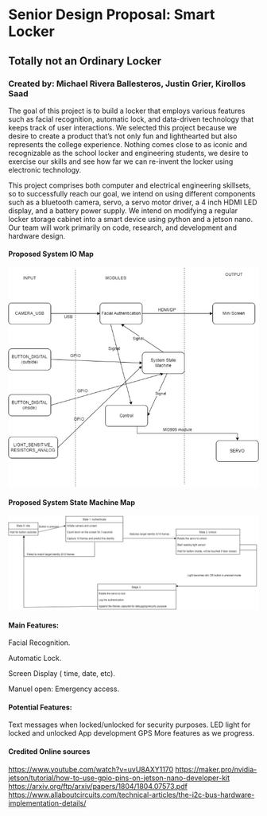 # Senior Design Proposal:  Smart Locker

## Totally not an Ordinary Locker

### Created by: Michael Rivera Ballesteros, Justin Grier, Kirollos Saad

The goal of this project is to build a locker that employs various features such as facial recognition, automatic lock, and data-driven technology that keeps track of user interactions. We selected this project because we desire to create a product that’s not only fun and lighthearted but also represents the college experience. Nothing comes close to as iconic and recognizable as the school locker and engineering students, we desire to exercise our skills and see how far we can re-invent the locker using electronic technology.

This project comprises both computer and electrical engineering skillsets, so to successfully reach our goal, we intend on using different components such as a bluetooth camera, servo, a servo motor driver, a 4 inch HDMI LED display, and a battery power supply. We intend on modifying a regular locker storage cabinet into a smart device using python and a jetson nano. Our team will work primarily on code, research, and development and hardware design. 

#### Proposed System IO Map

![IMG](iomap.jpg "IOMAP")

#### Proposed System State Machine Map

![IMG](statemachine.jpg "SMMAP")

#### Main Features: 
Facial Recognition. 

Automatic Lock. 

Screen Display ( time, date, etc). 

Manuel open: Emergency access. 

#### Potential Features:
Text messages when locked/unlocked for security purposes. 
LED light for locked and unlocked
App development
GPS
More features as we progress.

#### Credited Online sources
https://www.youtube.com/watch?v=uvU8AXY1170
https://maker.pro/nvidia-jetson/tutorial/how-to-use-gpio-pins-on-jetson-nano-developer-kit
https://arxiv.org/ftp/arxiv/papers/1804/1804.07573.pdf
https://www.allaboutcircuits.com/technical-articles/the-i2c-bus-hardware-implementation-details/
